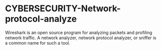 # CYBERSECURITY-Network-protocol-analyze
Wireshark is an open source program for analyzing packets and profiling network traffic. A network analyzer, network protocol analyzer, or sniffer is a common name for such a tool.
